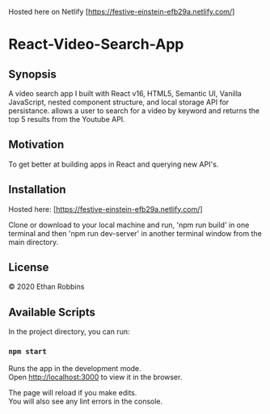 Hosted here on Netlify [https://festive-einstein-efb29a.netlify.com/]
# React-Video-Search-App
## Synopsis

A video search app I  built with  React v16, HTML5, Semantic UI, Vanilla JavaScript, nested component structure, and local storage API for persistance. allows a user to search for a video by keyword and returns the top 5 results from the Youtube API.


## Motivation

To get better at building apps in React and querying new API's. 

## Installation

Hosted here: [https://festive-einstein-efb29a.netlify.com/]

Clone or download to your local machine and run, 'npm run build' in one terminal and then 'npm run dev-server' in another terminal window from the main directory.


## License

&copy; 2020 Ethan Robbins


## Available Scripts

In the project directory, you can run:

### `npm start`

Runs the app in the development mode.<br />
Open [http://localhost:3000](http://localhost:3000) to view it in the browser.

The page will reload if you make edits.<br />
You will also see any lint errors in the console.





